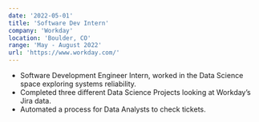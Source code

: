 ```yaml
---
date: '2022-05-01'
title: 'Software Dev Intern'
company: 'Workday'
location: 'Boulder, CO'
range: 'May - August 2022'
url: 'https://www.workday.com/'
---
```


- Software Development Engineer Intern, worked in the Data Science space exploring systems reliability.
- Completed three different Data Science Projects looking at Workday’s Jira data.
- Automated a process for Data Analysts to check tickets.
